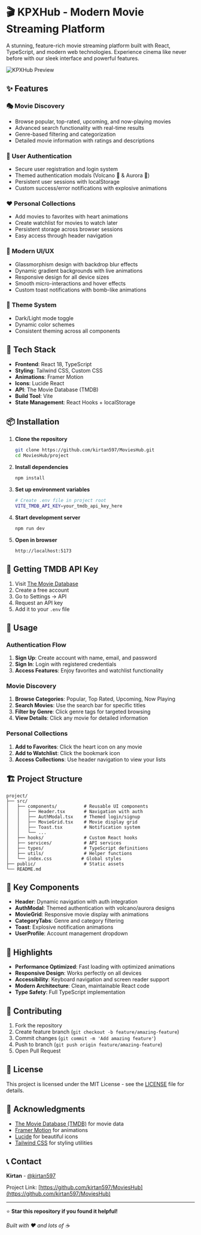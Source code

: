 # 🎬 KPXHub - Modern Movie Streaming Platform

A stunning, feature-rich movie streaming platform built with React, TypeScript, and modern web technologies. Experience cinema like never before with our sleek interface and powerful features.

![KPXHub Preview](https://via.placeholder.com/800x400/667eea/ffffff?text=KPXHub+Movie+Platform)

## ✨ Features

### 🎭 **Movie Discovery**
- Browse popular, top-rated, upcoming, and now-playing movies
- Advanced search functionality with real-time results
- Genre-based filtering and categorization
- Detailed movie information with ratings and descriptions

### 🔐 **User Authentication**
- Secure user registration and login system
- Themed authentication modals (Volcano 🌋 & Aurora 🌌)
- Persistent user sessions with localStorage
- Custom success/error notifications with explosive animations

### ❤️ **Personal Collections**
- Add movies to favorites with heart animations
- Create watchlist for movies to watch later
- Persistent storage across browser sessions
- Easy access through header navigation

### 🎨 **Modern UI/UX**
- Glassmorphism design with backdrop blur effects
- Dynamic gradient backgrounds with live animations
- Responsive design for all device sizes
- Smooth micro-interactions and hover effects
- Custom toast notifications with bomb-like animations

### 🌙 **Theme System**
- Dark/Light mode toggle
- Dynamic color schemes
- Consistent theming across all components

## 🚀 Tech Stack

- **Frontend**: React 18, TypeScript
- **Styling**: Tailwind CSS, Custom CSS
- **Animations**: Framer Motion
- **Icons**: Lucide React
- **API**: The Movie Database (TMDB)
- **Build Tool**: Vite
- **State Management**: React Hooks + localStorage

## 📦 Installation

1. **Clone the repository**
   ```bash
   git clone https://github.com/kirtan597/MoviesHub.git
   cd MoviesHub/project
   ```

2. **Install dependencies**
   ```bash
   npm install
   ```

3. **Set up environment variables**
   ```bash
   # Create .env file in project root
   VITE_TMDB_API_KEY=your_tmdb_api_key_here
   ```

4. **Start development server**
   ```bash
   npm run dev
   ```

5. **Open in browser**
   ```
   http://localhost:5173
   ```

## 🔑 Getting TMDB API Key

1. Visit [The Movie Database](https://www.themoviedb.org/)
2. Create a free account
3. Go to Settings → API
4. Request an API key
5. Add it to your `.env` file

## 🎯 Usage

### Authentication Flow
1. **Sign Up**: Create account with name, email, and password
2. **Sign In**: Login with registered credentials
3. **Access Features**: Enjoy favorites and watchlist functionality

### Movie Discovery
1. **Browse Categories**: Popular, Top Rated, Upcoming, Now Playing
2. **Search Movies**: Use the search bar for specific titles
3. **Filter by Genre**: Click genre tags for targeted browsing
4. **View Details**: Click any movie for detailed information

### Personal Collections
1. **Add to Favorites**: Click the heart icon on any movie
2. **Add to Watchlist**: Click the bookmark icon
3. **Access Collections**: Use header navigation to view your lists

## 🏗️ Project Structure

```
project/
├── src/
│   ├── components/          # Reusable UI components
│   │   ├── Header.tsx       # Navigation with auth
│   │   ├── AuthModal.tsx    # Themed login/signup
│   │   ├── MovieGrid.tsx    # Movie display grid
│   │   ├── Toast.tsx        # Notification system
│   │   └── ...
│   ├── hooks/               # Custom React hooks
│   ├── services/            # API services
│   ├── types/               # TypeScript definitions
│   ├── utils/               # Helper functions
│   └── index.css           # Global styles
├── public/                  # Static assets
└── README.md
```

## 🎨 Key Components

- **Header**: Dynamic navigation with auth integration
- **AuthModal**: Themed authentication with volcano/aurora designs
- **MovieGrid**: Responsive movie display with animations
- **CategoryTabs**: Genre and category filtering
- **Toast**: Explosive notification animations
- **UserProfile**: Account management dropdown

## 🌟 Highlights

- **Performance Optimized**: Fast loading with optimized animations
- **Responsive Design**: Works perfectly on all devices
- **Accessibility**: Keyboard navigation and screen reader support
- **Modern Architecture**: Clean, maintainable React code
- **Type Safety**: Full TypeScript implementation

## 🤝 Contributing

1. Fork the repository
2. Create feature branch (`git checkout -b feature/amazing-feature`)
3. Commit changes (`git commit -m 'Add amazing feature'`)
4. Push to branch (`git push origin feature/amazing-feature`)
5. Open Pull Request

## 📄 License

This project is licensed under the MIT License - see the [LICENSE](LICENSE) file for details.

## 🙏 Acknowledgments

- [The Movie Database (TMDB)](https://www.themoviedb.org/) for movie data
- [Framer Motion](https://www.framer.com/motion/) for animations
- [Lucide](https://lucide.dev/) for beautiful icons
- [Tailwind CSS](https://tailwindcss.com/) for styling utilities

## 📞 Contact

**Kirtan** - [@kirtan597](https://github.com/kirtan597)

Project Link: [https://github.com/kirtan597/MoviesHub](https://github.com/kirtan597/MoviesHub)

---

⭐ **Star this repository if you found it helpful!**

*Built with ❤️ and lots of ☕*
